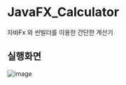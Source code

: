 # JavaFX_Calculator
자바Fx 와 씬빌더를 이용한 간단한 계산기



## 실행화면
![image](https://user-images.githubusercontent.com/93521202/141665584-a8dc6e86-c08f-4d72-ab24-d35c7c2db200.png)
